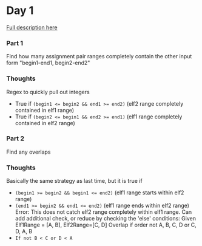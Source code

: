 # Day 1
[Full description here](https://adventofcode.com/2022/day/4)

### Part 1
Find how many assignment pair ranges completely contain the other
input form "begin1-end1, begin2-end2"

### Thoughts
Regex to quickly pull out integers
* True if `(begin1 <= begin2 && end1 >= end2)` (elf2 range completely contained in elf1 range)
* True if `(begin2 <= begin1 && end2 >= end1)` (elf1 range completely contained in elf2 range)

### Part 2
Find any overlaps

### Thoughts
Basically the same strategy as last time, but it is true if
* `(begin1 >= begin2 && begin1 <= end2)` (elf1 range starts within elf2 range)
* `(end1 >= begin2 && end1 <= end2)` (elf1 range ends within elf2 range)
Error: This does not catch elf2 range completely within elf1 range. Can add additional check, or reduce by checking the 'else' conditions:
Given Elf1Range = [A, B], Elf2Range=[C, D]
Overlap if order not A, B, C, D or C, D, A, B
* `If not B < C or D < A`